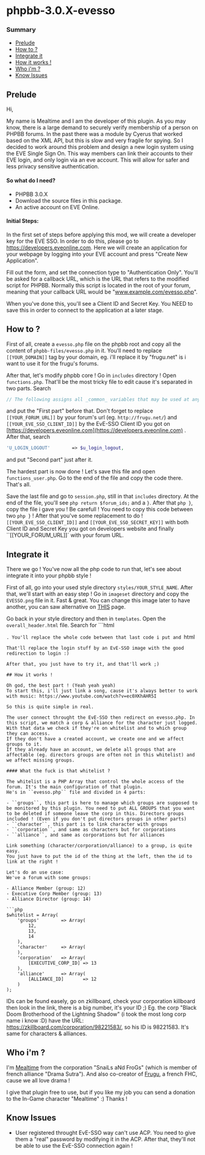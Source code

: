 # phpbb-3.0.X-evesso


### Summary
- [Prelude](https://github.com/Frugu/phpbb-3.0.X-evesso#prelude)
- [How to ?](https://github.com/Frugu/phpbb-3.0.X-evesso#how-to-)
- [Integrate it](https://github.com/Frugu/phpbb-3.0.X-evesso#integrate-it)
- [How it works !](https://github.com/Frugu/phpbb-3.0.X-evesso#how-it-works-)
- [Who i'm ?](https://github.com/Frugu/phpbb-3.0.X-evesso#who-im-)
- [Know Issues](https://github.com/Frugu/phpbb-3.0.X-evesso#know-issues)

## Prelude

Hi,

My name is Mealtime and I am the developer of this plugin.
As you may know, there is a large demand to securely verify membership of a person on PHPBB forums. In the past there was a module by Cyerus that worked based on the XML API, but this is slow and very fragile for spying. So I decided to work around this problem and design a new login system using the EVE Single Sign On. This way members can link their accounts to their EVE login, and only login via an eve account. This will allow for safer and less privacy sensitive authentication.

#### So what do I need?

- PHPBB 3.0.X
- Download the source files in this package.
- An active account on EVE Online.

#### Initial Steps:

In the first set of steps before applying this mod, we will create a developer key for the EVE SSO. In order to do this, please go to https://developers.eveonline.com. Here we will create an application for your webpage by logging into your EVE account and press "Create New Application".

Fill out the form, and set the connection type to "Authentication Only". You'll be asked for a callback URL, which is the URL that refers to the modified script for PHPBB. Normally this script is located in the root of your forum, meaning that your callback URL would be "www.example.com/evesso.php".

When you've done this, you'll see a Client ID and Secret Key. You NEED to save this in order to connect to the application at a later stage.

## How to ?

First of all, create a ``evesso.php`` file on the phpbb root and copy all the content of ``phpbb-files/evesso.php`` in it.
You'll need to replace ``[[YOUR_DOMAIN]]`` tag by your domain, eg. i'll replace it by "frugu.net" is i want to use it for the frugu's forums.

After that, let's modify phpbb core !
Go in ``includes`` directory ! Open ``functions.php``. That'll be the most tricky file to edit cause it's separated in two parts.
Search 
```php
// The following assigns all _common_ variables that may be used at any point in a template.
```
and put the "First part" before that.
Don't forget to replace ``[[YOUR_FORUM_URL]]`` by your forum's url (eg. ``http://frugu.net/``) and ``[[YOUR_EVE_SSO_CLIENT_ID]]`` by the EvE-SSO Client ID you got on [https://developers.eveonline.com](https://developers.eveonline.com) .
After that, search 
```php
'U_LOGIN_LOGOUT'		=> $u_login_logout,
``` 
and put "Second part" just after it.

The hardest part is now done ! Let's save this file and open ``functions_user.php``. Go to the end of the file and copy the code there. That's all.

Save the last file and go to ``session.php``, still in that ``includes`` directory.
At the end of the file, you'll see ```php return $forum_ids;``` and a ``}``. After that ```php }```, copy the file i gave you !
Be carefull ! You need to copy this code between two ```php }``` !
After that you've some replacement to do !
``[[YOUR_EVE_SSO_CLIENT_ID]]`` and ``[[YOUR_EVE_SSO_SECRET_KEY]]`` with both Client ID and Secret Key you got on developers website and finally ``[[YOUR_FORUM_URL]]` with your forum URL.

## Integrate it

There we go ! You've now all the php code to run that, let's see about integrate it into your phpbb style !

First of all, go into your used style directory ``styles/YOUR_STYLE_NAME``.
After that, we'll start with an easy step ! Go in ``imageset`` directory and copy the ``EVESSO.png`` file in it. Fast & great. You can change this image later to have another, you can saw alternative on [THIS](https://developers.eveonline.com/resource/single-sign-on) page.

Go back in your style directory and then in ``templates``. Open the ``overall_header.html`` file.
Search for ```html
<!-- IF not S_USER_LOGGED_IN and not S_IS_BOT -->
```. You'll replace the whole code between that last code i put and ```html
<!-- ENDIF -->
``` by what i gave to you.
That'll replace the login stuff by an EvE-SSO image with the good redirection to login :)

After that, you just have to try it, and that'll work ;)

## How it works !

Oh god, the best part ! (Yeah yeah yeah)
To start this, i'll just link a song, cause it's always better to work with music: https://www.youtube.com/watch?v=ec0XKhAHR5I

So this is quite simple in real.

The user connect throught the EvE-SSO then redirect on evesso.php. In this script, we match a corp & alliance for the character just logged.
With that data we check if they're on whitelist and to which group they can access.
If they don't have a created account, we create one and we affect groups to it.
If they already have an account, we delete all groups that are affectable (eg. directors groups are often not in this whitelist) and we affect missing groups.

#### What the fuck is that whitelist ?

The whitelist is a PHP Array that control the whole access of the forum. It's the main configuration of that plugin.
He's in ``evesso.php`` file and divided in 4 parts:

- ``groups``, this part is here to manage which groups are supposed to be monitored by this plugin. You need to put ALL GROUPS that you want to be deleted if someone leave the corp in this. Directors groups included ! (Even if you don't put directors groups in other parts)
- ``character``, this part is to link character with groups
- ``corporation``, and same as characters but for corporations
- ``alliance``, and same as corporations but for alliances

Link something (character/corporation/alliance) to a group, is quite easy.
You just have to put the id of the thing at the left, then the id to link at the right !

Let's do an use case:
We've a forum with some groups:

- Alliance Member (group: 12)
- Executive Corp Member (group: 13)
- Alliance Director (group: 14)

```php
$whitelist = Array(
    'groups'        => Array(
        12,
        13,
        14
    ),
    'character'     => Array(
    ),
    'corporation'   => Array(
        [EXECUTIVE_CORP_ID] => 13
    ),
    'alliance'      => Array(
        [ALLIANCE_ID]       => 12
    )
);
```

IDs can be found easely, go on zkillboard, check your corporation killboard then look in the link, there is a big number, it's your ID ;)
Eg. the corp "Black Doom Brotherhood of the Lightning Shadow" (i took the most long corp name i know :D) have the URL: https://zkillboard.com/corporation/98221583/, so his ID is 98221583.
It's same for characters & alliances.

## Who i'm ?

I'm [Mealtime](https://zkillboard.com/character/91901482/) from the corporation "SnaiLs aNd FroGs" (which is member of french alliance "Drama Sutra").
And also co-creator of [Frugu](http://frugu.net/), a french FHC, cause we all love drama !

I give that plugin free to use, but if you like my job you can send a donation to the In-Game character "Mealtime" :)
Thanks !

## Know Issues

- User registered throught EvE-SSO way can't use ACP. You need to give them a "real" password by modifying it in the ACP. After that, they'll not be able to use the EvE-SSO connection again !
